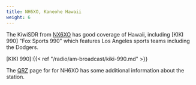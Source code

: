 ```yaml
---
title: NH6XO, Kaneohe Hawaii
weight: 6
---
```

The KiwiSDR from [NX6XO](http://72.235.217.245:8073/) has
good coverage of Hawaii, including [KIKI 990] "Fox Sports 990"
which features Los Angeles sports teams including the Dodgers.

[KIKI 990]:{{< ref "/radio/am-broadcast/kiki-990.md" >}}

The [QRZ] page for for NH6XO has some additional
information about the station.

[QRZ]:https://www.qrz.com/db/NH6XO/

